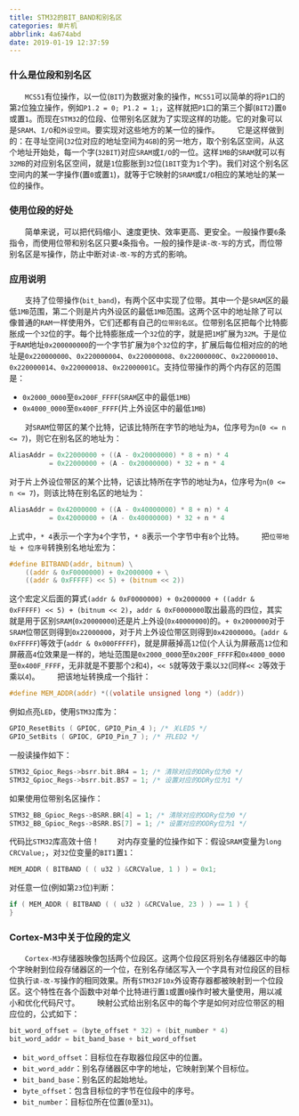 ```yaml
---
title: STM32的BIT_BAND和别名区
categories: 单片机
abbrlink: 4a674abd
date: 2019-01-19 12:37:59
---
```

### 什么是位段和别名区

&emsp;&emsp;`MCS51`有位操作，以一位(`BIT`)为数据对象的操作，`MCS51`可以简单的将`P1`口的第`2`位独立操作，例如`P1.2 = 0; P1.2 = 1;`，这样就把`P1`口的第三个脚(`BIT2`)置`0`或置`1`。而现在`STM32`的位段、位带别名区就为了实现这样的功能。它的对象可以是`SRAM`、`I/O`和`外设空间`。要实现对这些地方的某一位的操作。
&emsp;&emsp;它是这样做到的：在寻址空间(`32`位对应的地址空间为`4GB`)的另一地方，取个别名区空间，从这个地址开始处，每一个字(`32BIT`)对应`SRAM`或`I/O`的一位。这样`1MB`的`SRAM`就可以有`32MB`的对应别名区空间，就是`1`位膨胀到`32`位(`1BIT`变为`1`个字)。我们对这个别名区空间内的某一字操作(置`0`或置`1`)，就等于它映射的`SRAM`或`I/O`相应的某地址的某一位的操作。

### 使用位段的好处

&emsp;&emsp;简单来说，可以把代码缩小、速度更快、效率更高、更安全。一般操作要`6`条指令，而使用位带和别名区只要`4`条指令。一般的操作是`读-改-写`的方式，而位带别名区是`写`操作，防止中断对`读-改-写`的方式的影响。

### 应用说明

&emsp;&emsp;支持了位带操作(`bit_band`)，有两个区中实现了位带。其中一个是`SRAM`区的最低`1MB`范围，第二个则是片内外设区的最低`1MB`范围。这两个区中的地址除了可以像普通的`RAM`一样使用外，它们还都有自己的`位带别名区`。位带别名区把每个比特膨胀成一个`32`位的字。每个比特膨胀成一个`32`位的字，就是把`1M`扩展为`32M`。于是位于`RAM`地址`0x200000000`的一个字节扩展为`8`个`32`位的字，扩展后每位相对应的的地址是`0x220000000`、`0x220000004`、`0x220000008`、`0x22000000C`、`0x220000010`、`0x220000014`、`0x220000018`、`0x22000001C`。支持位带操作的两个内存区的范围是：

- `0x2000_0000`至`0x200F_FFFF`(`SRAM`区中的最低`1MB`)
- `0x4000_0000`至`0x400F_FFFF`(片上外设区中的最低`1MB`)

&emsp;&emsp;对`SRAM`位带区的某个比特，记该比特所在字节的地址为`A`，位序号为`n`(`0 <= n <= 7`)，则它在别名区的地址为：

``` c
AliasAddr = 0x22000000 + ((A - 0x20000000) * 8 + n) * 4
          = 0x22000000 + (A - 0x20000000) * 32 + n * 4
```

对于片上外设位带区的某个比特，记该比特所在字节的地址为`A`，位序号为`n`(`0 <= n <= 7`)，则该比特在别名区的地址为：

``` c
AliasAddr = 0x42000000 + ((A - 0x40000000) * 8 + n) * 4
          = 0x42000000 + (A - 0x40000000) * 32 + n * 4
```

上式中，`* 4`表示一个字为`4`个字节，`* 8`表示一个字节中有`8`个比特。
&emsp;&emsp;把`位带地址 + 位序号`转换别名地址宏为：

``` c
#define BITBAND(addr, bitnum) \
    ((addr & 0xF0000000) + 0x2000000 + \
    ((addr & 0xFFFFF) << 5) + (bitnum << 2))
```

这个宏定义后面的算式`(addr & 0xF0000000) + 0x2000000 + ((addr & 0xFFFFF) << 5) + (bitnum << 2)`，`addr & 0xF0000000`取出最高的四位，其实就是用于区别`SRAM`(`0x20000000`)还是片上外设(`0x40000000`)的。`+ 0x2000000`对于`SRAM`位带区则得到`0x22000000`，对于片上外设位带区则得到`0x42000000`。(`addr & 0xFFFFF`)等效于(`addr & 0x000FFFFF`)，就是屏蔽掉高`12`位(个人认为屏蔽高`12`位和屏蔽高`4`位效果是一样的，地址范围是`0x2000_0000`至`0x200F_FFFF`和`0x4000_0000`至`0x400F_FFFF`，无非就是不要那个`2`和`4`)，`<< 5`就等效于乘以`32`(同样`<< 2`等效于乘以`4`)。
&emsp;&emsp;把该地址转换成一个指针：

``` c
#define MEM_ADDR(addr) *((volatile unsigned long *) (addr))
```

例如点亮`LED`，使用`STM32`库为：

``` c
GPIO_ResetBits ( GPIOC, GPIO_Pin_4 ); /* 关LED5 */
GPIO_SetBits ( GPIOC, GPIO_Pin_7 ); /* 开LED2 */
```

一般读操作如下：

``` c
STM32_Gpioc_Regs->bsrr.bit.BR4 = 1; /* 清除对应的ODRy位为0 */
STM32_Gpioc_Regs->bsrr.bit.BS7 = 1; /* 设置对应的ODRy位为1 */
```

如果使用位带别名区操作：

``` c
STM32_BB_Gpioc_Regs->BSRR.BR[4] = 1; /* 清除对应的ODRy位为0 */
STM32_BB_Gpioc_Regs->BSRR.BS[7] = 1; /* 设置对应的ODRy位为1 */
```

代码比`STM32`库高效十倍！
&emsp;&emsp;对内存变量的位操作如下：假设`SRAM`变量为`long CRCValue;`，对`32`位变量的`BIT1`置`1`：

``` c
MEM_ADDR ( BITBAND ( ( u32 ) &CRCValue, 1 ) ) = 0x1;
```

对任意一位(例如第`23`位)判断：

``` c
if ( MEM_ADDR ( BITBAND ( ( u32 ) &CRCValue, 23 ) ) == 1 ) {
}
```

### Cortex-M3中关于位段的定义

&emsp;&emsp;`Cortex-M3`存储器映像包括两个位段区。这两个位段区将别名存储器区中的每个字映射到位段存储器区的一个位，在别名存储区写入一个字具有对位段区的目标位执行`读-改-写`操作的相同效果。所有`STM32F10x`外设寄存器都被映射到一个位段区。这个特性在各个函数中对单个比特进行置`1`或置`0`操作时被大量使用，用以减小和优化代码尺寸。
&emsp;&emsp;映射公式给出别名区中的每个字是如何对应位带区的相应位的，公式如下：

``` c
bit_word_offset = (byte_offset * 32) + (bit_number * 4)
bit_word_addr = bit_band_base + bit_word_offset
```

- `bit_word_offset`：目标位在存取器位段区中的位置。
- `bit_word_addr`：别名存储器区中字的地址，它映射到某个目标位。
- `bit_band_base`：别名区的起始地址。
- `byte_offset`：包含目标位的字节在位段中的序号。
- `bit_number`：目标位所在位置(`0`至`31`)。
